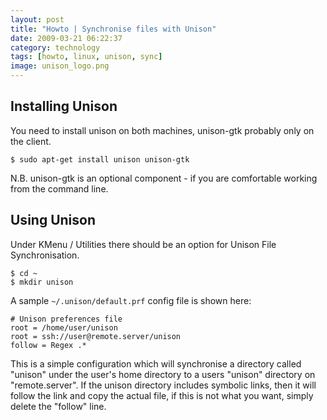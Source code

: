 ```yaml
---
layout: post
title: "Howto | Synchronise files with Unison"
date: 2009-03-21 06:22:37
category: technology
tags: [howto, linux, unison, sync]
image: unison_logo.png
---
```


## Installing Unison

You need to install unison on both machines, unison-gtk probably only on the client.

    $ sudo apt-get install unison unison-gtk

<!--more-->

N.B. unison-gtk is an optional component - if you are comfortable working from the command line.

## Using Unison

Under KMenu / Utilities there should be an option for Unison File Synchronisation.

    $ cd ~
    $ mkdir unison

A sample `~/.unison/default.prf` config file is shown here:

    # Unison preferences file
    root = /home/user/unison
    root = ssh://user@remote.server/unison
    follow = Regex .*

This is a simple configuration which will synchronise a directory called "unison" under the user's home directory to a users "unison" directory on "remote.server".  If the unison directory includes symbolic links, then it will follow the link and copy the actual file, if this is not what you want, simply delete the "follow" line.

